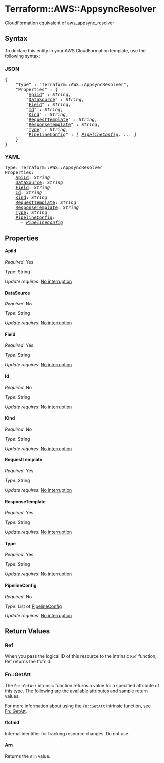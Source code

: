 # Terraform::AWS::AppsyncResolver

CloudFormation equivalent of aws_appsync_resolver

## Syntax

To declare this entity in your AWS CloudFormation template, use the following syntax:

### JSON

<pre>
{
    "Type" : "Terraform::AWS::AppsyncResolver",
    "Properties" : {
        "<a href="#apiid" title="ApiId">ApiId</a>" : <i>String</i>,
        "<a href="#datasource" title="DataSource">DataSource</a>" : <i>String</i>,
        "<a href="#field" title="Field">Field</a>" : <i>String</i>,
        "<a href="#id" title="Id">Id</a>" : <i>String</i>,
        "<a href="#kind" title="Kind">Kind</a>" : <i>String</i>,
        "<a href="#requesttemplate" title="RequestTemplate">RequestTemplate</a>" : <i>String</i>,
        "<a href="#responsetemplate" title="ResponseTemplate">ResponseTemplate</a>" : <i>String</i>,
        "<a href="#type" title="Type">Type</a>" : <i>String</i>,
        "<a href="#pipelineconfig" title="PipelineConfig">PipelineConfig</a>" : <i>[ <a href="pipelineconfig.md">PipelineConfig</a>, ... ]</i>
    }
}
</pre>

### YAML

<pre>
Type: Terraform::AWS::AppsyncResolver
Properties:
    <a href="#apiid" title="ApiId">ApiId</a>: <i>String</i>
    <a href="#datasource" title="DataSource">DataSource</a>: <i>String</i>
    <a href="#field" title="Field">Field</a>: <i>String</i>
    <a href="#id" title="Id">Id</a>: <i>String</i>
    <a href="#kind" title="Kind">Kind</a>: <i>String</i>
    <a href="#requesttemplate" title="RequestTemplate">RequestTemplate</a>: <i>String</i>
    <a href="#responsetemplate" title="ResponseTemplate">ResponseTemplate</a>: <i>String</i>
    <a href="#type" title="Type">Type</a>: <i>String</i>
    <a href="#pipelineconfig" title="PipelineConfig">PipelineConfig</a>: <i>
      - <a href="pipelineconfig.md">PipelineConfig</a></i>
</pre>

## Properties

#### ApiId

_Required_: Yes

_Type_: String

_Update requires_: [No interruption](https://docs.aws.amazon.com/AWSCloudFormation/latest/UserGuide/using-cfn-updating-stacks-update-behaviors.html#update-no-interrupt)

#### DataSource

_Required_: No

_Type_: String

_Update requires_: [No interruption](https://docs.aws.amazon.com/AWSCloudFormation/latest/UserGuide/using-cfn-updating-stacks-update-behaviors.html#update-no-interrupt)

#### Field

_Required_: Yes

_Type_: String

_Update requires_: [No interruption](https://docs.aws.amazon.com/AWSCloudFormation/latest/UserGuide/using-cfn-updating-stacks-update-behaviors.html#update-no-interrupt)

#### Id

_Required_: No

_Type_: String

_Update requires_: [No interruption](https://docs.aws.amazon.com/AWSCloudFormation/latest/UserGuide/using-cfn-updating-stacks-update-behaviors.html#update-no-interrupt)

#### Kind

_Required_: No

_Type_: String

_Update requires_: [No interruption](https://docs.aws.amazon.com/AWSCloudFormation/latest/UserGuide/using-cfn-updating-stacks-update-behaviors.html#update-no-interrupt)

#### RequestTemplate

_Required_: Yes

_Type_: String

_Update requires_: [No interruption](https://docs.aws.amazon.com/AWSCloudFormation/latest/UserGuide/using-cfn-updating-stacks-update-behaviors.html#update-no-interrupt)

#### ResponseTemplate

_Required_: Yes

_Type_: String

_Update requires_: [No interruption](https://docs.aws.amazon.com/AWSCloudFormation/latest/UserGuide/using-cfn-updating-stacks-update-behaviors.html#update-no-interrupt)

#### Type

_Required_: Yes

_Type_: String

_Update requires_: [No interruption](https://docs.aws.amazon.com/AWSCloudFormation/latest/UserGuide/using-cfn-updating-stacks-update-behaviors.html#update-no-interrupt)

#### PipelineConfig

_Required_: No

_Type_: List of <a href="pipelineconfig.md">PipelineConfig</a>

_Update requires_: [No interruption](https://docs.aws.amazon.com/AWSCloudFormation/latest/UserGuide/using-cfn-updating-stacks-update-behaviors.html#update-no-interrupt)

## Return Values

### Ref

When you pass the logical ID of this resource to the intrinsic `Ref` function, Ref returns the tfcfnid.

### Fn::GetAtt

The `Fn::GetAtt` intrinsic function returns a value for a specified attribute of this type. The following are the available attributes and sample return values.

For more information about using the `Fn::GetAtt` intrinsic function, see [Fn::GetAtt](https://docs.aws.amazon.com/AWSCloudFormation/latest/UserGuide/intrinsic-function-reference-getatt.html).

#### tfcfnid

Internal identifier for tracking resource changes. Do not use.

#### Arn

Returns the <code>Arn</code> value.

